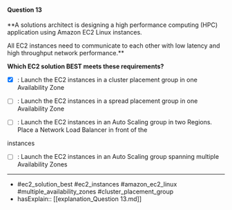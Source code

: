 #### Question  13

**A solutions architect is designing a high performance computing (HPC) application using Amazon EC2 Linux instances.

All EC2 instances need to communicate to each other with low latency and high throughput network performance.**

**Which EC2 solution BEST meets these requirements?**

- [x] :  Launch the EC2 instances in a cluster placement group in one Availability Zone

- [ ] :  Launch the EC2 instances in a spread placement group in one Availability Zone

- [ ] :  Launch the EC2 instances in an Auto Scaling group in two Regions. Place a Network Load Balancer in front of the

instances

- [ ] :  Launch the EC2 instances in an Auto Scaling group spanning multiple Availability Zones

----

- #ec2_solution_best #ec2_instances #amazon_ec2_linux #multiple_availability_zones #cluster_placement_group
- hasExplain:: [[explanation_Question  13.md]]
